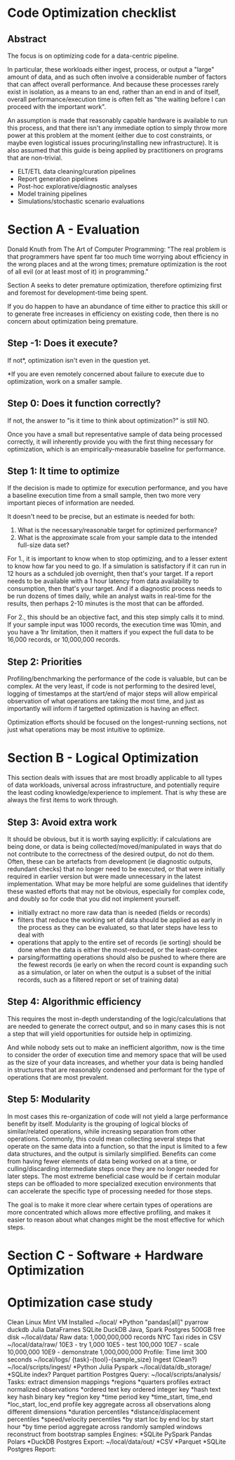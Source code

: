 # Code Optimization checklist

## Abstract

The focus is on optimizing code for a data-centric pipeline.

In particular, these workloads either ingest, process, or output a "large" amount of data, and as such often involve a considerable number of factors that can affect overall performance. And because these processes rarely exist in isolation, as a means to an end, rather than an end in and of itself, overall performance/execution time is often felt as "the waiting before I can proceed with the important work".

An assumption is made that reasonably capable hardware is available to run this process, and that there isn't any immediate option to simply throw more power at this problem at the moment (either due to cost constraints, or maybe even logistical issues procuring/installing new infrastructure). It is also assumed that this guide is being applied by practitioners on programs that are non-trivial.

* ELT/ETL data cleaning/curation pipelines 
* Report generation pipelines 
* Post-hoc explorative/diagnostic analyses
* Model training pipelines 
* Simulations/stochastic scenario evaluations 


# Section A - Evaluation

Donald Knuth from The Art of Computer Programming:
"The real problem is that programmers have spent far too much time worrying about efficiency in the wrong places and at the wrong times; premature optimization is the root of all evil (or at least most of it) in programming."

Section A seeks to deter premature optimization, therefore optimizing first and foremost for development-time being spent. 

If you do happen to have an abundance of time either to practice this skill or to generate free increases in efficiency on existing code, then there is no concern about optimization being premature.


## Step -1: Does it execute?

If not*, optimization isn't even in the question yet.

*If you are even remotely concerned about failure to execute due to optimization, work on a smaller sample.


## Step 0: Does it function correctly?

If not, the answer to "is it time to think about optimization?" is still NO.

Once you have a small but representative sample of data being processed correctly, it will inherently provide you with the first thing necessary for optimization, which is an empirically-measurable baseline for performance. 


## Step 1: It time to optimize

If the decision is made to optimize for execution performance, and you have a baseline execution time from a small sample, then two more very important pieces of information are needed.

It doesn't need to be precise, but an estimate is needed for both:  
1. What is the necessary/reasonable target for optimized performance?  
2. What is the approximate scale from your sample data to the intended full-size data set?  

For 1., it is important to know when to stop optimizing, and to a lesser extent to know how far you need to go. 
If a simulation is satisfactory if it can run in 12 hours as a schduled job overnight, then that's your target. 
If a report needs to be available with a 1 hour latency from data availability to consumption, then that's your target. 
And if a diagnostic process needs to be run dozens of times daily, while an analyst waits in real-time for the results, then perhaps 2-10 minutes is the most that can be afforded.

For 2., this should be an objective fact, and this step simply calls it to mind. If your sample input was 1000 records, the execution time was 10min, and you have a 1hr limitation, then it matters if you expect the full data to be 16,000 records, or 10,000,000 records. 


## Step 2: Priorities

Profiling/benchmarking the performance of the code is valuable, but can be complex. 
At the very least, if code is not performing to the desired level, logging of timestamps at the start/end of major steps will allow empirical observation of what operations are taking the most time, and just as importantly will inform if targetted optimization is having an effect.

Optimization efforts should be focused on the longest-running sections, not just what operations may be most intuitive to optimize. 

# Section B - Logical Optimization 

This section deals with issues that are most broadly applicable to all types of data workloads, universal across infrastructure, and potentially require the least coding knowledge/experience to implement. That is why these are always the first items to work through.

## Step 3: Avoid extra work 

It should be obvious, but it is worth saying explicitly: if calculations are being done, or data is being collected/moved/manipulated in ways that do not contribute to the correctness of the desired output, do not do them. Often, these can be artefacts from development (ie diagnostic outputs, redundant checks) that no longer need to be executed, or that were initially required in earlier version but were made unnecessary in the latest implementation.
What may be more helpful are some guidelines that identify these wasted efforts that may not be obvious, especially for complex code, and doubly so for code that you did not implement yourself.

* initially extract no more raw data than is needed (fields or records)
* filters that reduce the working set of data should be applied as early in the process as they can be evaluated, so that later steps have less to deal with
* operations that apply to the entire set of records (ie sorting) should be done when the data is either the most-reduced, or the least-complex
* parsing/formatting operations should also be pushed to where there are the fewest records (ie early on when the record count is expanding such as a simulation, or later on when the output is a subset of the initial records, such as a filtered report or set of training data)

## Step 4: Algorithmic efficiency 

This requires the most in-depth understanding of the logic/calculations that are needed to generate the correct output, and so in many cases this is not a step that will yield opportunities for outside help in optimizing. 

And while nobody sets out to make an inefficient algorithm, now is the time to consider the order of execution time and memory space that will be used as the size of your data increases, and whether your data is being handled in structures that are reasonably condensed and performant for the type of operations that are most prevalent. 


## Step 5: Modularity 

In most cases this re-organization of code will not yield a large performance benefit by itself. Modularity is the grouping of logical blocks of similar/related operations, while increasing separation from other operations. Commonly, this could mean collecting several steps that operate on the same data into a function, so that the input is limited to a few data structures, and the output is similarly simplified. Benefits can come from having fewer elements of data being worked on at a time, or culling/discarding intermediate steps once they are no longer needed for later steps. The most extreme beneficial case would be if certain modular steps can be offloaded to more specialized execution environments that can accelerate the specific type of processing needed for those steps.

The goal is to make it more clear where certain types of operations are more concentrated which allows more effective profiling, and makes it easier to reason about what changes might be the most effective for which steps.


# Section C - Software + Hardware Optimization






# Optimization case study

Clean Linux Mint VM
    Installed 
        ~/local/
        *Python
            "pandas[all]"
            pyarrow
            duckdb
        Julia
            DataFrames
            SQLite
            DuckDB
        Java, Spark
        Postgres
    500GB free disk
        ~/local/data/
Raw data: 1,000,000,000 records NYC Taxi rides in CSV
    ~/local/data/raw/
    10E3 -                 try 1,000
    10E5 -              test 100,000
    10E7 -          scale 10,000,000
    10E9 - demonstrate 1,000,000,000
Profile:
    Time limit 300 seconds 
    ~/local/logs/
        {task}-{tool}-{sample_size}
Ingest (Clean?)
    ~/local/scripts/ingest/
        *Python
        Julia
        Pyspark
    ~/local/data/db_storage/
        *SQLite
            index?
        Parquet
            partition
        Postgres
Query:
    ~/local/scripts/analysis/
    Tasks: 
        extract dimension mappings
            *regions
            *quarters
            profiles
        extract normalized observations
            *ordered text key
            ordered integer key
            *hash text key
            hash binary key
            *region key
            *time period key
            *time_start, time_end
            *loc_start, loc_end
            profile key
        aggregate across all observations along different dimensions
            *duration percentiles
            *distance/displacement percentiles
            *speed/velocity percentiles
            *by start loc
            by end loc
            by start hour
            *by time period
        aggregate across randomly sampled windows
        reconstruct from bootstrap samples
    Engines: 
        *SQLite
        PySpark
        Pandas
        Polars
        *DuckDB
        Postgres
Export: 
    ~/local/data/out/
    *CSV
    *Parquet
    *SQLite
    Postgres
Report: 






